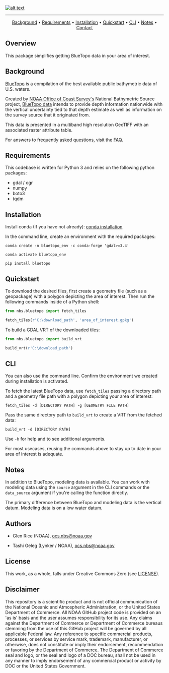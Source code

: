 [![alt text](https://www.nauticalcharts.noaa.gov/data/images/bluetopo/logo.png)](https://www.nauticalcharts.noaa.gov/data/bluetopo.html)

---

<p align="center">
    <a href="#background">Background</a> •
    <a href="#requirements">Requirements</a> •
    <a href="#installation">Installation</a> •
    <a href="#quickstart">Quickstart</a> •
    <a href="#cli">CLI</a> •
    <a href="#notes">Notes</a> •
    <a href="#authors">Contact</a>
</p>

## Overview

This package simplifies getting BlueTopo data in your area of interest.

## Background

[BlueTopo](https://www.nauticalcharts.noaa.gov/data/bluetopo.html) is a compilation of the best available public bathymetric data of U.S. waters.

Created by [NOAA Office of Coast Survey's](https://www.nauticalcharts.noaa.gov/) National Bathymetric Source project, [BlueTopo data](https://www.nauticalcharts.noaa.gov/data/bluetopo_specs.html) intends to provide depth information nationwide with the vertical uncertainty tied to that depth estimate as well as information on the survey source that it originated from.

This data is presented in a multiband high resolution GeoTIFF with an associated raster attribute table.

For answers to frequently asked questions, visit the [FAQ](https://www.nauticalcharts.noaa.gov/data/bluetopo_faq.html).

## Requirements

This codebase is written for Python 3 and relies on the following python
packages:

- gdal / ogr
- numpy
- boto3
- tqdm

## Installation

Install conda (If you have not already): [conda installation](https://docs.conda.io/projects/conda/en/latest/user-guide/install/)

In the command line, create an environment with the required packages:

```
conda create -n bluetopo_env -c conda-forge 'gdal>=3.4'
```

```
conda activate bluetopo_env
```

```
pip install bluetopo
```

## Quickstart

To download the desired files, first create a geometry file (such as a geopackage) with a polygon depicting the area of interest. Then run the following commands inside of a Python shell:

```python
from nbs.bluetopo import fetch_tiles
```

```python
fetch_tiles(r'C:\download_path', 'area_of_interest.gpkg')
```

To build a GDAL VRT of the downloaded tiles:

```python
from nbs.bluetopo import build_vrt
```

```python
build_vrt(r'C:\download_path')
```

## CLI

You can also use the command line. Confirm the environment we created during installation is activated.

To fetch the latest BlueTopo data, use `fetch_tiles` passing a directory path and a geometry file path with a polygon depicting your area of interest:

```
fetch_tiles -d [DIRECTORY PATH] -g [GEOMETRY FILE PATH]
```

Pass the same directory path to `build_vrt` to create a VRT from the fetched data:

```
build_vrt -d [DIRECTORY PATH]
```

Use `-h` for help and to see additional arguments.

For most usecases, reusing the commands above to stay up to date in your area of interest is adequate.

## Notes

In addition to BlueTopo, modeling data is available. You can work with modeling data using the `source` argument in the CLI commands or the `data_source` argument if you're calling the function directly.

The primary difference between BlueTopo and modeling data is the vertical datum. Modeling data is on a low water datum.

## Authors

- Glen Rice (NOAA), <ocs.nbs@noaa.gov>

- Tashi Geleg (Lynker / NOAA), <ocs.nbs@noaa.gov>

## License

This work, as a whole, falls under Creative Commons Zero (see
[LICENSE](LICENSE)).

## Disclaimer

This repository is a scientific product and is not official
communication of the National Oceanic and Atmospheric Administration, or
the United States Department of Commerce. All NOAA GitHub project code
is provided on an 'as is' basis and the user assumes responsibility for
its use. Any claims against the Department of Commerce or Department of
Commerce bureaus stemming from the use of this GitHub project will be
governed by all applicable Federal law. Any reference to specific
commercial products, processes, or services by service mark, trademark,
manufacturer, or otherwise, does not constitute or imply their
endorsement, recommendation or favoring by the Department of Commerce.
The Department of Commerce seal and logo, or the seal and logo of a DOC
bureau, shall not be used in any manner to imply endorsement of any
commercial product or activity by DOC or the United States Government.
